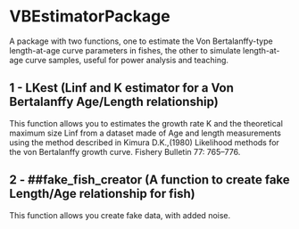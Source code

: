 # VBEstimatorPackage
A package with two functions, one to estimate the Von Bertalanffy-type length-at-age curve parameters in fishes, the other to simulate length-at-age curve samples, useful for power analysis and teaching.

## 1 - LKest (Linf and K estimator for a Von Bertalanffy Age/Length relationship)
This function allows you to estimates the growth rate K and the theoretical maximum size Linf from a dataset made of Age and length measurements using the method described in Kimura D.K.,(1980) Likelihood methods for the von Bertalanffy growth curve. Fishery Bulletin 77: 765–776.

## 2 - ##fake_fish_creator (A function to create fake Length/Age relationship for fish)
This function allows you create fake data, with added noise.
